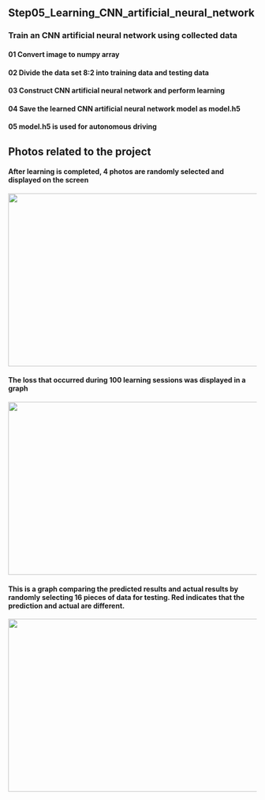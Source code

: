 ## Step05_Learning_CNN_artificial_neural_network
### Train an CNN artificial neural network using collected data

#### 01 Convert image to numpy array
#### 02 Divide the data set 8:2 into training data and testing data
#### 03 Construct CNN artificial neural network and perform learning
#### 04 Save the learned CNN artificial neural network model as model.h5
#### 05 model.h5 is used for autonomous driving


## Photos related to the project
#### After learning is completed, 4 photos are randomly selected and displayed on the screen
<img src="https://github.com/aworkerJI/202308_AI_Car/assets/59903316/3fa5d3ec-506d-40b1-940f-5044cc40864f.png" width="550" height="350"/>


#### The loss that occurred during 100 learning sessions was displayed in a graph
<img src="https://github.com/aworkerJI/202308_AI_Car/assets/59903316/bf91861c-42c5-4c62-9e98-0ede9285643f.png" width="550" height="350"/>


#### This is a graph comparing the predicted results and actual results by randomly selecting 16 pieces of data for testing. Red indicates that the prediction and actual are different.
<img src="https://github.com/aworkerJI/202308_AI_Car/assets/59903316/5ba54989-a081-472a-9f1b-9ab93c8fde75.png" width="550" height="350"/>





